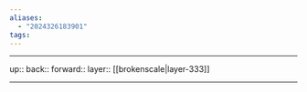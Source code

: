 ```yaml
---
aliases:
  - "2024326183901"
tags:
---
```




***

up:: 
back:: 
forward:: 
layer:: [[brokenscale|layer-333]]

***
